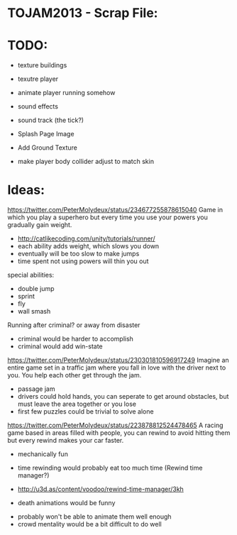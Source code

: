 TOJAM2013 - Scrap File:
=========

TODO:
=========
* texture buildings
* texutre player
* animate player running somehow
* sound effects
* sound track (the tick?)
* Splash Page Image
* Add Ground Texture

* make player body collider adjust to match skin



Ideas:
=========

https://twitter.com/PeterMolydeux/status/234677255878615040
Game in which you play a superhero but every time you use your powers you gradually gain weight.
* http://catlikecoding.com/unity/tutorials/runner/
* each ability adds weight, which slows you down
* eventually will be too slow to make jumps
* time spent not using powers will thin you out

special abilities:
 * double jump
 * sprint
 * fly
 * wall smash

Running after criminal? or away from disaster
  * criminal would be harder to accomplish
  * criminal would add win-state


https://twitter.com/PeterMolydeux/status/230301810596917249
Imagine an entire game set in a traffic jam where you fall in love with the driver next to you. You help each other get through the jam.
* passage jam
* drivers could hold hands, you can seperate to get around obstacles, but must leave the area together or you lose
* first few puzzles could be trivial to solve alone


https://twitter.com/PeterMolydeux/status/223878812524478465
A racing game based in areas filled with people, you can rewind to avoid hitting them but every rewind makes your car faster.
+ mechanically fun
- time rewinding would probably eat too much time (Rewind time manager?)
* http://u3d.as/content/voodoo/rewind-time-manager/3kh
+ death animations would be funny
- probably won't be able to animate them well enough
- crowd mentality would be a bit difficult to do well

